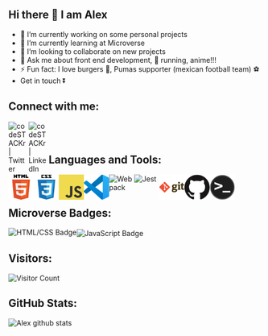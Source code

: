 
## Hi there 👋 I am Alex

- 🔭 I’m currently working on some personal projects
- 🌱 I’m currently learning at Microverse
- 👯 I’m looking to collaborate on new projects
- 💬 Ask me about front end development, 🏃 running, anime!!!
- ⚡ Fun fact: I love burgers 🍔, Pumas supporter (mexican football team) ⚽
- Get in touch ⏬

## Connect with me:

[<img align="left" alt="codeSTACKr | Twitter" width="40px" src="https://cdn.jsdelivr.net/npm/simple-icons@v3/icons/twitter.svg" />][twitter]
[<img align="left" alt="codeSTACKr | LinkedIn" width="40px" src="https://cdn.jsdelivr.net/npm/simple-icons@v3/icons/linkedin.svg" />][linkedin]

<br /><br />

## Languages and Tools:


<img align="left" alt="HTML5" width="50px" src="https://raw.githubusercontent.com/github/explore/80688e429a7d4ef2fca1e82350fe8e3517d3494d/topics/html/html.png" />
<img align="left" alt="CSS3" width="50px" src="https://raw.githubusercontent.com/github/explore/80688e429a7d4ef2fca1e82350fe8e3517d3494d/topics/css/css.png" />
<img align="left" alt="JavaScript" width="50px" src="https://raw.githubusercontent.com/github/explore/80688e429a7d4ef2fca1e82350fe8e3517d3494d/topics/javascript/javascript.png"/>
<img align="left" alt="Visual Studio Code" width="50px" src="https://raw.githubusercontent.com/github/explore/80688e429a7d4ef2fca1e82350fe8e3517d3494d/topics/visual-studio-code/visual-studio-code.png" />
<img align="left" alt="Webpack" width="50px" src="https://github.com/webpack/media/blob/master/logo/icon.png"/>
<img align="left" alt="Jest" width="50px" src="https://github.com/facebook/jest/blob/main/website/static/img/jest.png"/>
<img align="left" alt="Git" width="50px" src="https://raw.githubusercontent.com/github/explore/80688e429a7d4ef2fca1e82350fe8e3517d3494d/topics/git/git.png"/>
<img align="left" alt="GitHub" width="50px" src="https://raw.githubusercontent.com/github/explore/78df643247d429f6cc873026c0622819ad797942/topics/github/github.png" />
<img align="left" alt="Terminal" width="50px" src="https://raw.githubusercontent.com/github/explore/80688e429a7d4ef2fca1e82350fe8e3517d3494d/topics/terminal/terminal.png"/><br><br>

  
## Microverse Badges:

<img align="left" alt="HTML/CSS Badge" src="https://api.accredible.com/v1/frontend/credential_website_embed_image/badge/40244618"/>
<img align="center" alt="JavaScript Badge" src="https://api.accredible.com/v1/frontend/credential_website_embed_image/badge/41875045"/>

## Visitors:

![Visitor Count](https://profile-counter.glitch.me/{AlexRS90}/count.svg)

## GitHub Stats:

![Alex github stats](https://github-readme-stats.vercel.app/api?username=AlexRS90&show_icons=true&hide_border=true)


[twitter]: https://twitter.com/AlejandroRBenji
[linkedin]: https://linkedin.com/in/alejandro-ramos-santos-9b0b52135/
